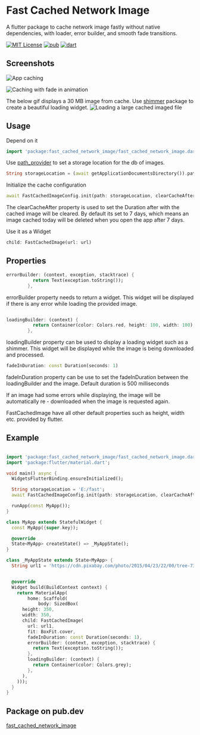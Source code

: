 
# Fast Cached Network Image

A flutter package to cache network image fastly without native dependencies, with loader, error builder, and smooth fade transitions.


[![MIT License](https://img.shields.io/badge/License-MIT-green.svg)](https://pub.dev/packages/fast_cached_network_image)
[![pub](https://img.shields.io/pub/v/fast_cached_network_image)](https://pub.dev/packages/fast_cached_network_image)
[![dart](https://img.shields.io/badge/dart-pure%20dart-success)](https://pub.dev/packages/fast_cached_network_image)

## Screenshots

![App caching](https://github.com/CHRISTOPANANJICKAL/fast_cached_network_image/blob/main/fast-cache.gif)

![Caching with fade in animation](https://github.com/CHRISTOPANANJICKAL/fast_cached_network_image/blob/main/images-in-row.gif)

The below gif displays a 30 MB image from cache. Use [shimmer](https://pub.dev/packages/shimmer) package to create a beautiful loading widget.
![Loading a large cached imaged file](https://github.com/CHRISTOPANANJICKAL/fast_cached_network_image/blob/main/image-with-shimmer.gif)

## Usage
Depend on it
```dart
import 'package:fast_cached_network_image/fast_cached_network_image.dart';
```

Use [path_provider](https://pub.dev/packages/path_provider) to set a storage location for the db of images.
```dart
String storageLocation = (await getApplicationDocumentsDirectory()).path;
```


Initialize the cache configuration
```dart
await FastCachedImageConfig.init(path: storageLocation, clearCacheAfter: const Duration(days: 15));
```
The clearCacheAfter property is used to set the Duration after with the cached image will be cleared. By default its set to 7 days, which means an image cached today will be deleted when you open the app after 7 days.

Use it as a Widget

```dart
child: FastCachedImage(url: url)
```

## Properties
``` dart
errorBuilder: (context, exception, stacktrace) {
          return Text(exception.toString());
        },
```
errorBuilder property needs to return a widget. This widget will be displayed if there is any error while loading the provided image.
``` dart

loadingBuilder: (context) {
          return Container(color: Colors.red, height: 100, width: 100);
        },
```
loadingBuilder property can be used to display a loading widget such as a shimmer. This widget will be displayed while the image is being downloaded and processed.

```dart
fadeInDuration: const Duration(seconds: 1)
```
fadeInDuration property can be use to set the fadeInDuration between the loadingBuilder and the image. Default duration is 500 milliseconds

If an image had some errors while displaying, the image will be automatically re - downloaded when the image is requested again.

FastCachedImage have all other default properties such as height, width etc. provided by flutter.


## Example

```dart

import 'package:fast_cached_network_image/fast_cached_network_image.dart';
import 'package:flutter/material.dart';

void main() async {
  WidgetsFlutterBinding.ensureInitialized();

  String storageLocation = 'E:/fast';
  await FastCachedImageConfig.init(path: storageLocation, clearCacheAfter: const Duration(days: 15));

  runApp(const MyApp());
}

class MyApp extends StatefulWidget {
  const MyApp({super.key});

  @override
  State<MyApp> createState() => _MyAppState();
}

class _MyAppState extends State<MyApp> {
  String url1 = 'https://cdn.pixabay.com/photo/2015/04/23/22/00/tree-736885__480.jpg';


  @override
  Widget build(BuildContext context) {
    return MaterialApp(
        home: Scaffold(
            body: SizedBox(
      height: 350,
      width: 350,
      child: FastCachedImage(
        url: url1,
        fit: BoxFit.cover,
        fadeInDuration: const Duration(seconds: 1),
        errorBuilder: (context, exception, stacktrace) {
          return Text(exception.toString());
        },
        loadingBuilder: (context) {
          return Container(color: Colors.grey);
        },
      ),
    )));
  }
}
```

## Package on pub.dev

[fast_cached_network_image](https://pub.dev/packages/fast_cached_network_image)

